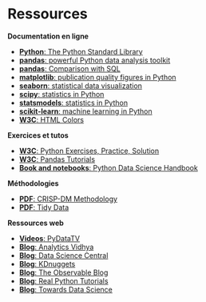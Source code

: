 # Ressources
**Documentation en ligne**

- [**Python**: The Python Standard Library](https://docs.python.org/3.7/library/index.htm)
- [**pandas**: powerful Python data analysis toolkit](https://pandas.pydata.org/pandas-docs/stable/)
- [**pandas**: Comparison with SQL](https://pandas.pydata.org/docs/getting_started/comparison/comparison_with_sql.html)
- [**matplotlib**: publication quality figures in Python](https://matplotlib.org/index.html)
- [**seaborn**: statistical data visualization](https://seaborn.pydata.org/)
- [**scipy**: statistics in Python](https://scipy-lectures.org/packages/statistics/index.html)
- [**statsmodels**: statistics in Python](https://www.statsmodels.org/stable/index.html)
- [**scikit-learn**: machine learning in Python](https://scikit-learn.org/stable/)
- [**W3C**: HTML Colors](https://www.w3schools.com/html/html_colors.asp)

**Exercices et tutos**

- [**W3C**: Python Exercises, Practice, Solution](https://www.w3resource.com/python-exercises/)
- [**W3C**: Pandas Tutorials](https://www.w3resource.com/pandas/index.php)
- [**Book and notebooks**: Python Data Science Handbook](https://jakevdp.github.io/PythonDataScienceHandbook/)

**Méthodologies**

- [**PDF**: CRISP-DM Methodology](https://www.the-modeling-agency.com/crisp-dm.pdf)
- [**PDF**: Tidy Data](https://vita.had.co.nz/papers/tidy-data.pdf)

**Ressources web**

- [**Videos**: PyDataTV](https://www.youtube.com/user/PyDataTV)
- [**Blog**: Analytics Vidhya](https://www.analyticsvidhya.com/)
- [**Blog**: Data Science Central](https://www.datasciencecentral.com/)
- [**Blog**: KDnuggets](https://www.kdnuggets.com/)
- [**Blog**: The Observable Blog](https://observablehq.com/blog)
- [**Blog**: Real Python Tutorials](https://realpython.com/)
- [**Blog**: Towards Data Science](https://towardsdatascience.com/)


